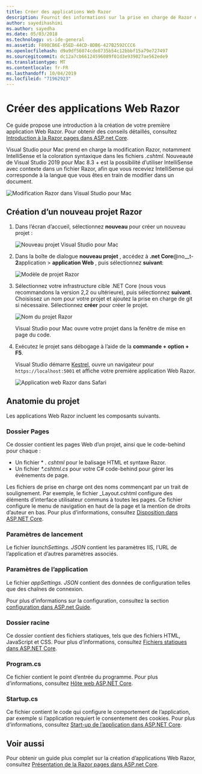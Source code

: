 ```yaml
---
title: Créer des applications Web Razor
description: Fournit des informations sur la prise en charge de Razor dans les applications ASP.NET Core dans Visual Studio pour Mac.
author: sayedihashimi
ms.author: sayedha
ms.date: 05/03/2018
ms.technology: vs-ide-general
ms.assetid: F898CB6E-05ED-44CD-8DB6-427B2592CCC6
ms.openlocfilehash: d9a9df56074cde8735b54c12bbbf15a79e727497
ms.sourcegitcommit: dc12a7cb66124596089f01d3e939027ae562ede9
ms.translationtype: MT
ms.contentlocale: fr-FR
ms.lasthandoff: 10/04/2019
ms.locfileid: "71962923"
---
```

# <a name="create-razor-web-apps"></a>Créer des applications Web Razor

Ce guide propose une introduction à la création de votre première application Web Razor. Pour obtenir des conseils détaillés, consultez [Introduction à la Razor pages dans ASP.net Core](https://docs.microsoft.com/aspnet/core/razor-pages/index).

Visual Studio pour Mac prend en charge la modification Razor, notamment IntelliSense et la coloration syntaxique dans les fichiers *.cshtml*. Nouveauté de Visual Studio 2019 pour Mac 8.3 + est la possibilité d’utiliser IntelliSense avec contexte dans un fichier Razor, afin que vous receviez IntelliSense qui corresponde à la langue que vous êtes en train de modifier dans un document.

![Modification Razor dans Visual Studio pour Mac](media/razor-2019.png)

## <a name="creating-a-new-razor-project"></a>Création d’un nouveau projet Razor

1. Dans l’écran d’accueil, sélectionnez **nouveau** pour créer un nouveau projet :

   ![Nouveau projet Visual Studio pour Mac](media/razor-new.png)
1. Dans la boîte de dialogue **nouveau projet** , accédez à **.net Core**@no__t-**2**application  > **application Web** , puis sélectionnez **suivant**:

   ![Modèle de projet Razor](media/razor-new-project1.png)
1. Sélectionnez votre infrastructure cible .NET Core (nous vous recommandons la version 2,2 ou ultérieure), puis sélectionnez **suivant**. Choisissez un nom pour votre projet et ajoutez la prise en charge de git si nécessaire. Sélectionnez **créer** pour créer le projet.

   ![Nom du projet Razor](media/razor-new-project2.png)

   Visual Studio pour Mac ouvre votre projet dans la fenêtre de mise en page du code.
1. Exécutez le projet sans débogage à l’aide de la **commande + option + F5**.

   Visual Studio démarre [Kestrel](https://docs.microsoft.com/aspnet/core/fundamentals/servers/kestrel), ouvre un navigateur pour `https://localhost:5001` et affiche votre première application Web Razor.

   ![Application web Razor dans Safari](media/razor-webapp.png)

## <a name="project-anatomy"></a>Anatomie du projet

Les applications Web Razor incluent les composants suivants.

### <a name="pages-folder"></a>Dossier Pages

Ce dossier contient les pages Web d’un projet, ainsi que le code-behind pour chaque :
   - Un fichier \* *. cshtml* pour le balisage HTML et syntaxe Razor.
   - Un fichier *\*.cshtml.cs* pour votre C# code-behind pour gérer les événements de page.

Les fichiers de prise en charge ont des noms commençant par un trait de soulignement. Par exemple, le fichier _Layout.cshtml configure des éléments d’interface utilisateur communs à toutes les pages. Ce fichier configure le menu de navigation en haut de la page et la mention de droits d’auteur en bas. Pour plus d’informations, consultez [Disposition dans ASP.NET Core](https://docs.microsoft.com/aspnet/core/mvc/views/layout).

### <a name="launch-settings"></a>Paramètres de lancement

Le fichier *launchSettings. JSON* contient les paramètres IIS, l’URL de l’application et d’autres paramètres associés.

### <a name="app-settings"></a>Paramètres de l’application

Le fichier *appSettings. JSON* contient des données de configuration telles que des chaînes de connexion.

Pour plus d’informations sur la configuration, consultez la section [configuration dans ASP.net Guide](https://docs.microsoft.com/aspnet/core/fundamentals/configuration/index).

### <a name="wwwroot-folder"></a>Dossier racine

Ce dossier contient des fichiers statiques, tels que des fichiers HTML, JavaScript et CSS. Pour plus d’informations, consultez [Fichiers statiques dans ASP.NET Core](https://docs.microsoft.com/aspnet/core/fundamentals/static-files).

### <a name="programcs"></a>Program.cs

Ce fichier contient le point d’entrée du programme. Pour plus d’informations, consultez [Hôte web ASP.NET Core](https://docs.microsoft.com/aspnet/core/fundamentals/host/web-host).

### <a name="startupcs"></a>Startup.cs

Ce fichier contient le code qui configure le comportement de l’application, par exemple si l’application requiert le consentement des cookies. Pour plus d’informations, consultez [Start-up de l’application dans ASP.NET Core](https://docs.microsoft.com/aspnet/core/fundamentals/startup).

## <a name="see-also"></a>Voir aussi

Pour obtenir un guide plus complet sur la création d’applications Web Razor, consultez [Présentation de la Razor pages dans ASP.net Core](https://docs.microsoft.com/aspnet/core/razor-pages/index).
